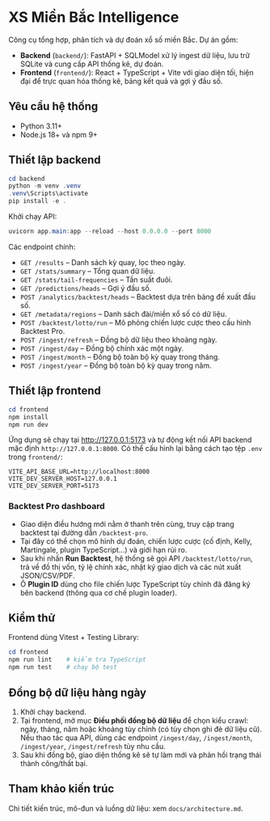 # XS Miền Bắc Intelligence

Công cụ tổng hợp, phân tích và dự đoán xổ số miền Bắc. Dự án gồm:

- **Backend** (`backend/`): FastAPI + SQLModel xử lý ingest dữ liệu, lưu trữ SQLite và cung cấp API thống kê, dự đoán.
- **Frontend** (`frontend/`): React + TypeScript + Vite với giao diện tối, hiện đại để trực quan hóa thống kê, bảng kết quả và gợi ý đầu số.

## Yêu cầu hệ thống

- Python 3.11+
- Node.js 18+ và npm 9+

## Thiết lập backend

```powershell
cd backend
python -m venv .venv
.venv\Scripts\activate
pip install -e .
```

Khởi chạy API:

```powershell
uvicorn app.main:app --reload --host 0.0.0.0 --port 8000
```

Các endpoint chính:

- `GET /results` – Danh sách kỳ quay, lọc theo ngày.
- `GET /stats/summary` – Tổng quan dữ liệu.
- `GET /stats/tail-frequencies` – Tần suất đuôi.
- `GET /predictions/heads` – Gợi ý đầu số.
- `POST /analytics/backtest/heads` – Backtest dựa trên bảng đề xuất đầu số.
- `GET /metadata/regions` – Danh sách đài/miền xổ số có dữ liệu.
- `POST /backtest/lotto/run` – Mô phỏng chiến lược cược theo cấu hình Backtest Pro.
- `POST /ingest/refresh` – Đồng bộ dữ liệu theo khoảng ngày.
- `POST /ingest/day` – Đồng bộ chính xác một ngày.
- `POST /ingest/month` – Đồng bộ toàn bộ kỳ quay trong tháng.
- `POST /ingest/year` – Đồng bộ toàn bộ kỳ quay trong năm.

## Thiết lập frontend

```powershell
cd frontend
npm install
npm run dev
```

Ứng dụng sẽ chạy tại <http://127.0.0.1:5173> và tự động kết nối API backend mặc định `http://127.0.0.1:8000`. Có thể cấu hình lại bằng cách tạo tệp `.env` trong `frontend/`:

```dotenv
VITE_API_BASE_URL=http://localhost:8000
VITE_DEV_SERVER_HOST=127.0.0.1
VITE_DEV_SERVER_PORT=5173
```

### Backtest Pro dashboard

- Giao diện điều hướng mới nằm ở thanh trên cùng, truy cập trang backtest tại đường dẫn `/backtest-pro`.
- Tại đây có thể chọn mô hình dự đoán, chiến lược cược (cố định, Kelly, Martingale, plugin TypeScript…) và giới hạn rủi ro.
- Sau khi nhấn **Run Backtest**, hệ thống sẽ gọi API `/backtest/lotto/run`, trả về đồ thị vốn, tỷ lệ chính xác, nhật ký giao dịch và các nút xuất JSON/CSV/PDF.
- Ô **Plugin ID** dùng cho file chiến lược TypeScript tùy chỉnh đã đăng ký bên backend (thông qua cơ chế plugin loader).

## Kiểm thử

Frontend dùng Vitest + Testing Library:

```powershell
cd frontend
npm run lint    # kiểm tra TypeScript
npm run test    # chạy bộ test
```

## Đồng bộ dữ liệu hàng ngày

1. Khởi chạy backend.
2. Tại frontend, mở mục **Điều phối đồng bộ dữ liệu** để chọn kiểu crawl: ngày, tháng, năm hoặc khoảng tùy chỉnh (có tùy chọn ghi đè dữ liệu cũ). Nếu thao tác qua API, dùng các endpoint `/ingest/day`, `/ingest/month`, `/ingest/year`, `/ingest/refresh` tùy nhu cầu.
3. Sau khi đồng bộ, giao diện thống kê sẽ tự làm mới và phản hồi trạng thái thành công/thất bại.

## Tham khảo kiến trúc

Chi tiết kiến trúc, mô-đun và luồng dữ liệu: xem `docs/architecture.md`.
